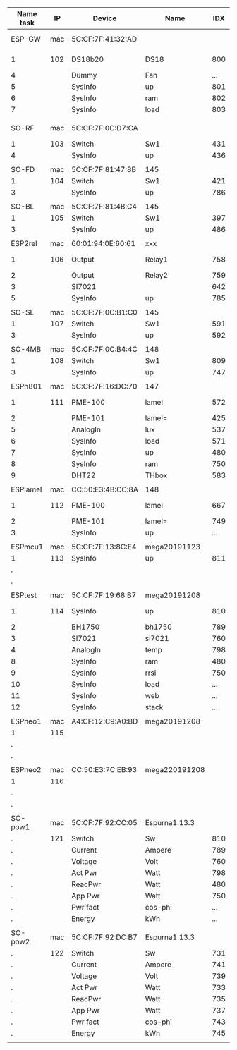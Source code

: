 Name task|IP |Device|Name   |IDX |GPIO|sda-scl| UDP |.
--------|---|------|-------|----|----|-------|-----|---
ESP-GW  |mac|5C:CF:7F:41:32:AD|||||Build 148|
1       |102|DS18b20 |DS18 	|800 |14  |IO 4-5 |65500|
4       |   |Dummy   |Fan  	|... |    |
5       |   |SysInfo |up     |801 |
6       |   |SysInfo |ram  	|802 |
7  	    |   |SysInfo |load   |803 |	  |
|||||||
SO-RF   |mac|5C:CF:7F:0C:D7:CA|||||Build 145|
1       |103|Switch  |Sw1  	|431 |0   |       |65500|
4  	    |   |SysInfo |up     |436 |	  |
|||||||
SO-FD   |mac|5C:CF:7F:81:47:8B|145
1       |104|Switch  |Sw1    |421 |0   |       |65500|
3       |   |SysInfo |up     |786 |    |
|||||||
SO-BL   |mac|5C:CF:7F:81:4B:C4|145
1       |105|Switch  |Sw1    |397 |0   |       |65500| 
3       |   |SysInfo |up     |486 |    |
|||||||
ESP2rel |mac|60:01:94:0E:60:61|xxx
1       |106|Output  |Relay1 |758 |14  |IO 4-5 |65500|
2  		  |   |Output  |Relay2 |759 |12  |
3       |   |SI7021  |       |642 |    |
5       |   |SysInfo |up     |785 |	  |
|||||||
SO-SL   |mac|5C:CF:7F:0C:B1:C0|145
1       |107|Switch  |Sw1    |591 |0   |       |65500|
3       |   |SysInfo |up     |592 |	  |
|||||||
SO-4MB  |mac|5C:CF:7F:0C:B4:4C|148
1       |108|Switch  |Sw1    |809 |0   |       |8266 |
3  	    |   |SysInfo |up     |747 |	  |
|||||||
ESPh801 |mac|5C:CF:7F:16:DC:70|147
1       |111|PME-100 |lamel  |572 |I2C |IO 3-1 |     |
2       |   |PME-101 |lamel= |425 |I2C |
5       |   |AnalogIn|lux    |537 |ADC |
6       |   |SysInfo |load   |571 |    |
7       |   |SysInfo |up     |480 |	  |
8  	    |   |SysInfo |ram    |750 |	  |
9  	    |   |DHT22   |THbox  |583 |5   |
|||||||
ESPlamel|mac|CC:50:E3:4B:CC:8A|148
1       |112|PME-100 |lamel  |667 |I2C |IO 5-4 |     |
2       |   |PME-101 |lamel= |749 |I2C |
3       |   |SysInfo |up     |... |    |
|||||||
ESPmcu1 |mac|5C:CF:7F:13:8C:E4|mega20191123
1       |113|SysInfo |up     |811 |    |       |8266 |
.       |   |        |       |    |	   |
.       |
|||||||
ESPtest |mac|5C:CF:7F:19:68:B7|mega20191208
1       |114|SysInfo |up     |810 |    |IO13-12|8266 |
2       |   |BH1750  |bh1750 |789 |I2C |
3       |   |SI7021  |si7021 |760 |I2C |
4  	    |   |AnalogIn|temp   |798 |ADC |
8       |   |SysInfo |ram    |480 |
9       |   |SysInfo |rrsi   |750 |
10 	    |   |SysInfo |load   |... |
11 	    |   |SysInfo |web    |... |
12 	    |   |SysInfo |stack  |... |
|||||||
ESPneo1 |mac|A4:CF:12:C9:A0:BD|mega20191208
1       |115|        |      |    |    |       |8266 |
.       |   |        |     	|    |	  |
.       |   |        |     	|    |	  |
|||||||
ESPneo2 |mac|CC:50:E3:7C:EB:93|mega220191208
1       |116|        |       |    |    |       |8266 |
.       |   |        |     	|    |	  |
.       |   |        |     	|    |	  |
|||||||
SO-pow1 |mac|5C:CF:7F:92:CC:05|Espurna1.13.3
.       |121|Switch  |Sw     |810 |    |       | --- |
.       |   |Current |Ampere |789 |I2C |
.       |   |Voltage |Volt   |760 |I2C |
.       |   |Act Pwr	|Watt   |798 |ADC |
.       |   |ReacPwr |Watt   |480 |	  |
.       |   |App Pwr |Watt   |750 |	  |
.  	    |   |Pwr fact|cos-phi|... |    |
.  	    |   |Energy  |kWh    |... |    |
|||||||
SO-pow2 |mac|5C:CF:7F:92:DC:B7|Espurna1.13.3
.       |122|Switch  |Sw     |731 |    |       | --- |
.       |   |Current |Ampere |741 |I2C |
.       |   |Voltage |Volt   |739 |I2C |
.       |   |Act Pwr	|Watt   |733 |ADC |
.       |   |ReacPwr |Watt   |735 |	  |
.       |   |App Pwr |Watt   |737 |	  |
.  	    |   |Pwr fact|cos-phi|743 |    |
.  	    |   |Energy  |kWh    |745 |    |
|||||||
